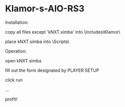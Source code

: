 # Klamor-s-AIO-RS3

Installation:

  copy all files except 'kNXT.ximba' into \Includes\Klamor\
  
  place kNXT.simba into \Scripts\
  
Operation:

  open kNXT.simba
  
  fill out the form designated by PLAYER SETUP
  
  click run
  
  ...
  
  profit!
